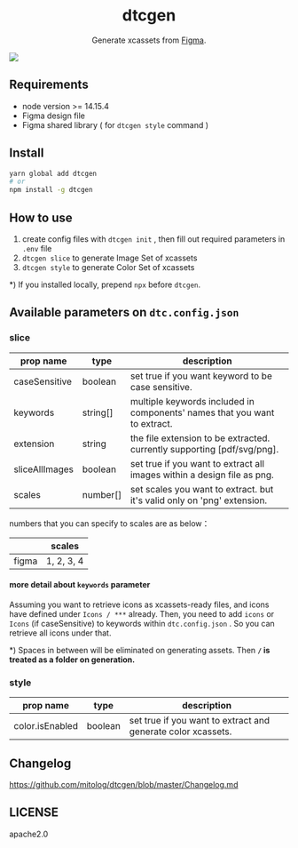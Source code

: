 <h1 align="center">dtcgen</h1>

<p align="center">Generate xcassets from <a href="https://www.figma.com">Figma</a>.</p>

![](https://raw.githubusercontent.com/wiki/mitolog/dtcgen/images/dtcgen_cover_small.png)

## Requirements

- node version >= 14.15.4
- Figma design file
- Figma shared library ( for `dtcgen style` command )

## Install

```zsh
yarn global add dtcgen
# or
npm install -g dtcgen
```

## How to use

1. create config files with `dtcgen init` , then fill out required parameters in `.env` file
2. `dtcgen slice` to generate Image Set of xcassets
3. `dtcgen style` to generate Color Set of xcassets

\*) If you installed locally, prepend `npx` before `dtcgen`.

## Available parameters on `dtc.config.json`

### slice

| prop name      | type     | description                                                               |
| -------------- | -------- | ------------------------------------------------------------------------- |
| caseSensitive  | boolean  | set true if you want keyword to be case sensitive.                        |
| keywords       | string[] | multiple keywords included in components' names that you want to extract. |
| extension      | string   | the file extension to be extracted. currently supporting [pdf/svg/png].   |
| sliceAllImages | boolean  | set true if you want to extract all images within a design file as png.   |
| scales         | number[] | set scales you want to extract. but it's valid only on 'png' extension.   |

numbers that you can specify to scales are as below：

|       | scales     |
| ----- | ---------- |
| figma | 1, 2, 3, 4 |

#### more detail about `keywords` parameter

Assuming you want to retrieve icons as xcassets-ready files, and icons have defined under `Icons / ***` already. Then, you need to add `icons` or `Icons` (if caseSensitive) to keywords within `dtc.config.json` . So you can retrieve all icons under that.

\*) Spaces in between will be eliminated on generating assets. Then **`/` is treated as a folder on generation.**

### style

| prop name       | type    | description                                                  |
| --------------- | ------- | ------------------------------------------------------------ |
| color.isEnabled | boolean | set true if you want to extract and generate color xcassets. |

## Changelog

https://github.com/mitolog/dtcgen/blob/master/Changelog.md

## LICENSE

apache2.0
